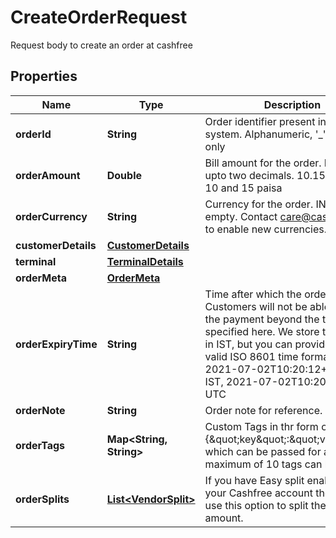

# CreateOrderRequest

Request body to create an order at cashfree

## Properties

| Name | Type | Description | Notes |
|------------ | ------------- | ------------- | -------------|
|**orderId** | **String** | Order identifier present in your system. Alphanumeric, &#39;_&#39; and &#39;-&#39; only |  [optional] |
|**orderAmount** | **Double** | Bill amount for the order. Provide upto two decimals. 10.15 means Rs 10 and 15 paisa |  |
|**orderCurrency** | **String** | Currency for the order. INR if left empty. Contact care@cashfree.com to enable new currencies. |  |
|**customerDetails** | [**CustomerDetails**](CustomerDetails.md) |  |  |
|**terminal** | [**TerminalDetails**](TerminalDetails.md) |  |  [optional] |
|**orderMeta** | [**OrderMeta**](OrderMeta.md) |  |  [optional] |
|**orderExpiryTime** | **String** | Time after which the order expires. Customers will not be able to make the payment beyond the time specified here. We store timestamps in IST, but you can provide them in a valid ISO 8601 time format. Example 2021-07-02T10:20:12+05:30 for IST, 2021-07-02T10:20:12Z for UTC |  [optional] |
|**orderNote** | **String** | Order note for reference. |  [optional] |
|**orderTags** | **Map&lt;String, String&gt;** | Custom Tags in thr form of {\&quot;key\&quot;:\&quot;value\&quot;} which can be passed for an order. A maximum of 10 tags can be added |  [optional] |
|**orderSplits** | [**List&lt;VendorSplit&gt;**](VendorSplit.md) | If you have Easy split enabled in your Cashfree account then you can use this option to split the order amount. |  [optional] |



